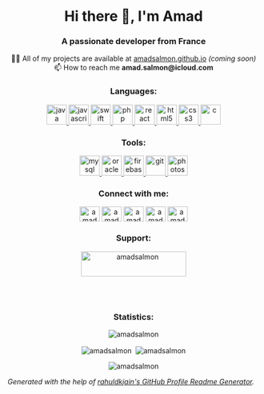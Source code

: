 <h1 align="center">Hi there 👋, I'm Amad</h1>
<h3 align="center">A passionate developer from France</h3>

<p align="center"> 
  👨‍💻 All of my projects are available at <a href="https://amadsalmon.github.io/">amadsalmon.github.io</a> <i>(coming soon)</i>  
  <br>
  📫 How to reach me <b>amad.salmon@icloud.com</b>
</p>

<h3 align="center">Languages:</h3>
<p align="center"> 
  <!-- Java -->
  <a href="https://www.java.com" target="_blank"> <img src="https://devicons.github.io/devicon/devicon.git/icons/java/java-original-wordmark.svg" alt="java" width="40" height="40"/> </a> 
  <!-- JavaScript -->
  <a href="https://developer.mozilla.org/en-US/docs/Web/JavaScript" target="_blank"> <img src="https://devicons.github.io/devicon/devicon.git/icons/javascript/javascript-original.svg" alt="javascript" width="40" height="40"/> </a> 
  <!-- Swift -->
  <a href="https://developer.apple.com/swift/" target="_blank"> <img src="https://devicons.github.io/devicon/devicon.git/icons/swift/swift-original-wordmark.svg" alt="swift" width="40" height="40"/> </a> 
  <!-- PHP -->
  <a href="https://www.php.net" target="_blank"> <img src="https://devicons.github.io/devicon/devicon.git/icons/php/php-original.svg" alt="php" width="40" height="40"/> </a> <a href="https://reactjs.org/" target="_blank"> <img src="https://devicons.github.io/devicon/devicon.git/icons/react/react-original-wordmark.svg" alt="react" width="40" height="40"/> </a> 
  <!-- HTML5 -->
  <a href="https://www.w3.org/html/" target="_blank"> <img src="https://devicons.github.io/devicon/devicon.git/icons/html5/html5-original-wordmark.svg" alt="html5" width="40" height="40"/> </a> 
  <!-- CSS3 -->
  <a href="https://www.w3schools.com/css/" target="_blank"> <img src="https://devicons.github.io/devicon/devicon.git/icons/css3/css3-original-wordmark.svg" alt="css3" width="40" height="40"/> </a> 
  <!-- C -->
  <a href="https://www.cprogramming.com/" target="_blank"> <img src="https://devicons.github.io/devicon/devicon.git/icons/c/c-original.svg" alt="c" width="40" height="40"/> </a> 
 </p> 
 
<h3 align="center">Tools:</h3>
<p align="center">  
  <!-- MySQL -->
  <a href="https://www.mysql.com/" target="_blank"> <img src="https://devicons.github.io/devicon/devicon.git/icons/mysql/mysql-original-wordmark.svg" alt="mysql" width="40" height="40"/> </a> 
  <!-- Oracle -->
  <a href="https://www.oracle.com/" target="_blank"> <img src="https://devicons.github.io/devicon/devicon.git/icons/oracle/oracle-original.svg" alt="oracle" width="40" height="40"/> </a>  
  <!-- Firebase -->
  <a href="https://firebase.google.com/" target="_blank"> <img src="https://www.vectorlogo.zone/logos/firebase/firebase-icon.svg" alt="firebase" width="40" height="40"/> </a>
  <!-- Git -->
  <a href="https://git-scm.com/" target="_blank"> <img src="https://www.vectorlogo.zone/logos/git-scm/git-scm-icon.svg" alt="git" width="40" height="40"/> </a> 
  <!-- Photoshop -->
  <a href="https://www.photoshop.com/en" target="_blank"> <img src="https://devicons.github.io/devicon/devicon.git/icons/photoshop/photoshop-plain.svg" alt="photoshop" width="40" height="40"/> </a> 
</p>

<h3 align="center">Connect with me:</h3>
<p align="center">
  <a href="https://linkedin.com/in/amadsalmon" target="blank"><img align="center" src="https://cdn.jsdelivr.net/npm/simple-icons@3.0.1/icons/linkedin.svg" alt="amadsalmon" height="30" width="40" /></a>
  <a href="https://stackoverflow.com/users/amadsalmon" target="blank"><img align="center" src="https://cdn.jsdelivr.net/npm/simple-icons@3.0.1/icons/stackoverflow.svg" alt="amadsalmon" height="30" width="40" /></a>
  <a href="https://www.leetcode.com/amadsalmon" target="blank"><img align="center" src="https://cdn.jsdelivr.net/npm/simple-icons@3.0.1/icons/leetcode.svg" alt="amadsalmon" height="30" width="40" /></a>
  <a href="https://www.hackerrank.com/amadsalmon" target="blank"><img align="center" src="https://cdn.jsdelivr.net/npm/simple-icons@3.0.1/icons/hackerrank.svg" alt="amadsalmon" height="30" width="40" /></a>
  <a href="https://www.behance.net/amadsalmon" target="blank"><img align="center" src="https://cdn.jsdelivr.net/npm/simple-icons@3.0.1/icons/behance.svg" alt="amadsalmon" height="30" width="40" /></a>
</p>

<h3 align="center">Support:</h3>
<p align="center"><a href="https://www.buymeacoffee.com/amadsalmon"> <img align="center" src="https://cdn.buymeacoffee.com/buttons/v2/default-yellow.png" height="50" width="210" alt="amadsalmon" /></a></p><br><br>

<h3 align="center">Statistics:</h3>
<p align="center"> <img src="https://komarev.com/ghpvc/?username=amadsalmon&label=Profile%20views&color=0e75b6&style=flat" alt="amadsalmon" /> </p>
<p align="center"><img align="center" src="https://github-readme-stats.vercel.app/api/top-langs?username=amadsalmon&show_icons=true&theme=dark&locale=en&layout=compact" alt="amadsalmon" /> &nbsp;<img align="center" src="https://github-readme-stats.vercel.app/api?username=amadsalmon&show_icons=true&theme=dark&locale=en" alt="amadsalmon" /></p>
<p align="center"><img align="center" src="https://github-readme-streak-stats.herokuapp.com/?user=amadsalmon&" alt="amadsalmon" /></p>


_Generated with the help of [rahuldkjain's GitHub Profile Readme Generator](https://github.com/rahuldkjain/github-profile-readme-generator)._
